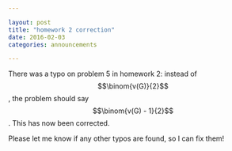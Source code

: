 ```yaml
---

layout: post
title: "homework 2 correction"
date: 2016-02-03
categories: announcements

---
```


<script src="http://cdn.mathjax.org/mathjax/latest/MathJax.js?config=TeX-AMS-MML_HTMLorMML" type="text/javascript"></script>


There was a typo on problem 5 in homework 2: instead of $$\binom{v(G)}{2}$$, the problem should say $$\binom{v(G) - 1}{2}$$. This has now been corrected.

Please let me know if any other typos are found, so I can fix them!